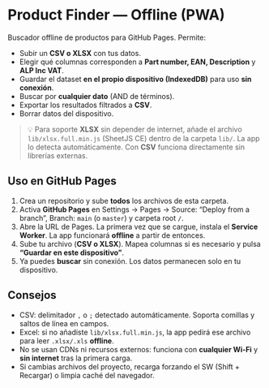 # Product Finder — Offline (PWA)

Buscador offline de productos para GitHub Pages. Permite:

- Subir un **CSV o XLSX** con tus datos.
- Elegir qué columnas corresponden a **Part number, EAN, Description** y **ALP Inc VAT**.
- Guardar el dataset **en el propio dispositivo (IndexedDB)** para uso **sin conexión**.
- Buscar por **cualquier dato** (AND de términos).
- Exportar los resultados filtrados a **CSV**.
- Borrar datos del dispositivo.

> 💡 Para soporte **XLSX** sin depender de internet, añade el archivo `lib/xlsx.full.min.js` (SheetJS CE) dentro de la carpeta `lib/`. La app lo detecta automáticamente. Con **CSV** funciona directamente sin librerías externas.

## Uso en GitHub Pages

1. Crea un repositorio y sube **todos** los archivos de esta carpeta.
2. Activa **GitHub Pages** en Settings → Pages → Source: “Deploy from a branch”, Branch: `main` (o `master`) y carpeta root `/`.
3. Abre la URL de Pages. La primera vez que se cargue, instala el **Service Worker**. La app funcionará **offline** a partir de entonces.
4. Sube tu archivo (**CSV o XLSX**). Mapea columnas si es necesario y pulsa **“Guardar en este dispositivo”**.
5. Ya puedes **buscar** sin conexión. Los datos permanecen solo en tu dispositivo.

## Consejos

- CSV: delimitador `,` o `;` detectado automáticamente. Soporta comillas y saltos de línea en campos.
- Excel: si no añadiste `lib/xlsx.full.min.js`, la app pedirá ese archivo para leer `.xlsx/.xls` **offline**.
- No se usan CDNs ni recursos externos: funciona con **cualquier Wi‑Fi** y **sin internet** tras la primera carga.
- Si cambias archivos del proyecto, recarga forzando el SW (Shift + Recargar) o limpia caché del navegador.
